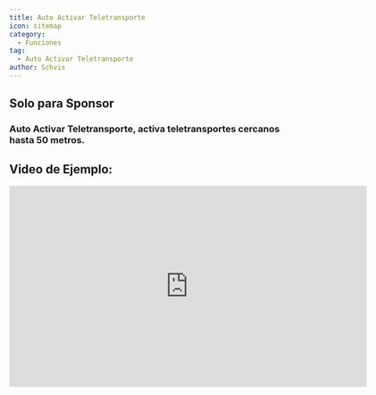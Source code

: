 ```yaml
---
title: Auto Activar Teletransporte
icon: sitemap
category:
  - Funciones
tag:
  - Auto Activar Teletransporte
author: Schvis
---
```

## Solo para Sponsor
### Auto Activar Teletransporte, activa teletransportes cercanos hasta 50 metros.

## Video de Ejemplo:

<iframe width="640" height="360" src="https://www.youtube.com/embed/qstBErr9mJ0?list=PL5eI1Tb64p56g27qfYk7VuFTz4FK6YrKa" title="Korepi - AutoActivateTP (Sponsor)" frameborder="0" allow="accelerometer; autoplay; clipboard-write; encrypted-media; gyroscope; picture-in-picture; web-share" allowfullscreen></iframe>
